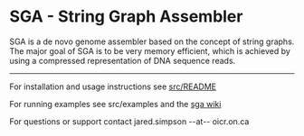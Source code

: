 SGA - String Graph Assembler
==========================================

SGA is a de novo genome assembler based on the concept of string graphs. The major goal of SGA is to be very memory efficient, which is achieved by using a compressed representation of DNA sequence reads.

--------
For installation and usage instructions see [src/README](src/#readme)

For running examples see src/examples and the [sga wiki](https://github.com/jts/sga/wiki)

For questions or support contact jared.simpson --at-- oicr.on.ca
